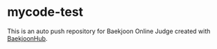# mycode-test
This is an auto push repository for Baekjoon Online Judge created with [BaekjoonHub](https://github.com/BaekjoonHub/BaekjoonHub).
